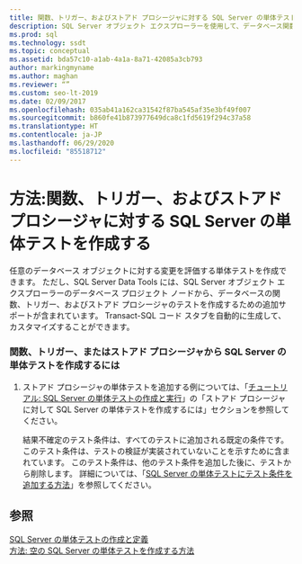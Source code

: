 ```yaml
---
title: 関数、トリガー、およびストアド プロシージャに対する SQL Server の単体テストを作成する
description: SQL Server オブジェクト エクスプローラーを使用して、データベース関数、トリガー、またはストアド プロシージャから SQL Server の単体テストを作成する方法について説明します。
ms.prod: sql
ms.technology: ssdt
ms.topic: conceptual
ms.assetid: bda57c10-a1ab-4a1a-8a71-42085a3cb793
author: markingmyname
ms.author: maghan
ms.reviewer: “”
ms.custom: seo-lt-2019
ms.date: 02/09/2017
ms.openlocfilehash: 035ab41a162ca31542f87ba545af35e3bf49f007
ms.sourcegitcommit: b860fe41b873977649dca8c1fd5619f294c37a58
ms.translationtype: HT
ms.contentlocale: ja-JP
ms.lasthandoff: 06/29/2020
ms.locfileid: "85518712"
---
```

# <a name="how-to-create-sql-server-unit-tests-for-functions-triggers-and-stored-procedures"></a>方法:関数、トリガー、およびストアド プロシージャに対する SQL Server の単体テストを作成する

任意のデータベース オブジェクトに対する変更を評価する単体テストを作成できます。 ただし、SQL Server Data Tools には、SQL Server オブジェクト エクスプローラーのデータベース プロジェクト ノードから、データベースの関数、トリガー、およびストアド プロシージャのテストを作成するための追加サポートが含まれています。 Transact\-SQL コード スタブを自動的に生成して、カスタマイズすることができます。  
  
### <a name="to-create-a-sql-server-unit-test-from-a-function-trigger-or-stored-procedure"></a>関数、トリガー、またはストアド プロシージャから SQL Server の単体テストを作成するには  
  
1.  ストアド プロシージャの単体テストを追加する例については、「[チュートリアル: SQL Server の単体テストの作成と実行](../ssdt/walkthrough-creating-and-running-a-sql-server-unit-test.md)」の「ストアド プロシージャに対して SQL Server の単体テストを作成するには」セクションを参照してください。  
  
    結果不確定のテスト条件は、すべてのテストに追加される既定の条件です。 このテスト条件は、テストの検証が実装されていないことを示すために含まれています。 このテスト条件は、他のテスト条件を追加した後に、テストから削除します。 詳細については、「[SQL Server の単体テストにテスト条件を追加する方法](../ssdt/how-to-add-test-conditions-to-sql-server-unit-tests.md)」を参照してください。  
  
## <a name="see-also"></a>参照  
[SQL Server の単体テストの作成と定義](../ssdt/creating-and-defining-sql-server-unit-tests.md)  
[方法: 空の SQL Server の単体テストを作成する方法](../ssdt/how-to-create-an-empty-sql-server-unit-test.md)  
  
